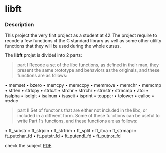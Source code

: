 # libft

### Description

This project the very first project as a student at 42. The project require to recode a few functions of the C standard library as well as some other utility functions that they will be used during the whole cursus.

The **libft** projet is divided into 2 parts:

> part I
Recode a set of the libc functions, as defined in their man, they present the same prototype and behaviors as the originals, and these functions are as follows:

• memset
• bzero
• memcpy
• memccpy
• memmove
• memchr
• memcmp
• strlen
• strlcpy
• strlcat
• strchr
• strrchr
• strnstr
• strncmp
• atoi
• isalpha
• isdigit
• isalnum
• isascii
• isprint
• toupper
• tolower
• calloc
• strdup

> part II
Set of functions that are either not included in the libc, or included in a different form. Some of these functions can be useful to write Part 1’s functions, and these functions are as follows:

• ft_substr
• ft_strjoin
• ft_strtrim
• ft_split
• ft_itoa
• ft_strmapi
• ft_putchar_fd
• ft_putstr_fd
• ft_putendl_fd
• ft_putnbr_fd

check the subject [PDF](https://cdn.intra.42.fr/pdf/pdf/13326/en.subject.pdf).
